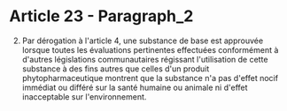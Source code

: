 # Article 23 - Paragraph_2

2. Par dérogation à l'article 4, une substance de base est approuvée lorsque toutes les évaluations pertinentes effectuées conformément à d'autres législations communautaires régissant l'utilisation de cette substance à des fins autres que celles d'un produit phytopharmaceutique montrent que la substance n'a pas d'effet nocif immédiat ou différé sur la santé humaine ou animale ni d'effet inacceptable sur l'environnement.
